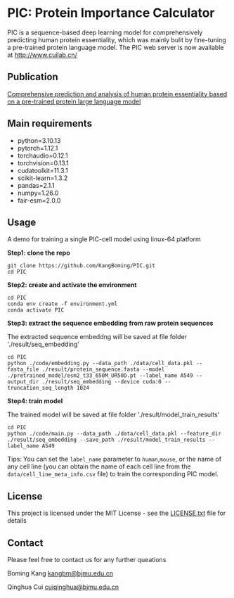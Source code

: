 # PIC: Protein Importance Calculator
PIC is a sequence-based deep learning model for comprehensively predicting human protein essentiality, which was mainly bulit by fine-tuning a pre-trained protein language model. 
The PIC web server is now available at http://www.cuilab.cn/
## Publication
[Comprehensive prediction and analysis of human protein essentiality based on a pre-trained protein large language model](https://www.biorxiv.org/content/10.1101/2024.03.26.586900v1)
## Main requirements
* python=3.10.13
* pytorch=1.12.1
* torchaudio=0.12.1
* torchvision=0.13.1
* cudatoolkit=11.3.1
* scikit-learn=1.3.2
* pandas=2.1.1
* numpy=1.26.0
* fair-esm=2.0.0
## Usage
A demo for training a single PIC-cell model using linux-64 platform

**Step1: clone the repo**
```
git clone https://github.com/KangBoming/PIC.git
cd PIC
```
**Step2: create and activate the environment**
```
cd PIC
conda env create -f environment.yml
conda activate PIC
```
**Step3: extract the sequence embedding from raw protein sequences** 

The extracted sequence embeddng will be saved at file folder './result/seq_embedding'
```
cd PIC
python ./code/embedding.py --data_path ./data/cell_data.pkl --fasta_file ./result/protein_sequence.fasta --model ./pretrained_model/esm2_t33_650M_UR50D.pt --label_name A549 --output_dir ./result/seq_embedding --device cuda:0 --truncation_seq_length 1024
```
**Step4: train model**

The trained model will be saved at file folder './result/model_train_results'
```
cd PIC
python ./code/main.py --data_path ./data/cell_data.pkl --feature_dir ./result/seq_embedding --save_path ./result/model_train_results --label_name A549
```
Tips: You can set the `label_name` parameter to `human`,`mouse`, or the name of any cell line (you can obtain the name of each cell line from the `data/cell_line_meta_info.csv` file) to train the corresponding PIC model. 

## License
This project is licensed under the MIT License - see the [LICENSE.txt](https://github.com/KangBoming/PIC/blob/main/LICENSE) file for details


## Contact
Please feel free to contact us for any further queations

Boming Kang <kangbm@bjmu.edu.cn>

Qinghua Cui <cuiqinghua@bjmu.edu.cn>


